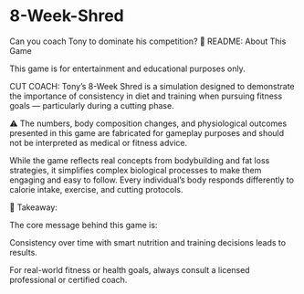 # 8-Week-Shred
Can you coach Tony to dominate his competition?
📄 README: About This Game

This game is for entertainment and educational purposes only.

CUT COACH: Tony’s 8-Week Shred is a simulation designed to demonstrate the importance of consistency in diet and training when pursuing fitness goals — particularly during a cutting phase.

⚠️ The numbers, body composition changes, and physiological outcomes presented in this game are fabricated for gameplay purposes and should not be interpreted as medical or fitness advice.

While the game reflects real concepts from bodybuilding and fat loss strategies, it simplifies complex biological processes to make them engaging and easy to follow. Every individual’s body responds differently to calorie intake, exercise, and cutting protocols.

🧠 Takeaway:

The core message behind this game is:

Consistency over time with smart nutrition and training decisions leads to results.

For real-world fitness or health goals, always consult a licensed professional or certified coach.
